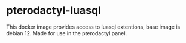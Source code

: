 # pterodactyl-luasql
This docker image provides access to luasql extentions, base image is debian 12. Made for use in the pterodactyl panel.
